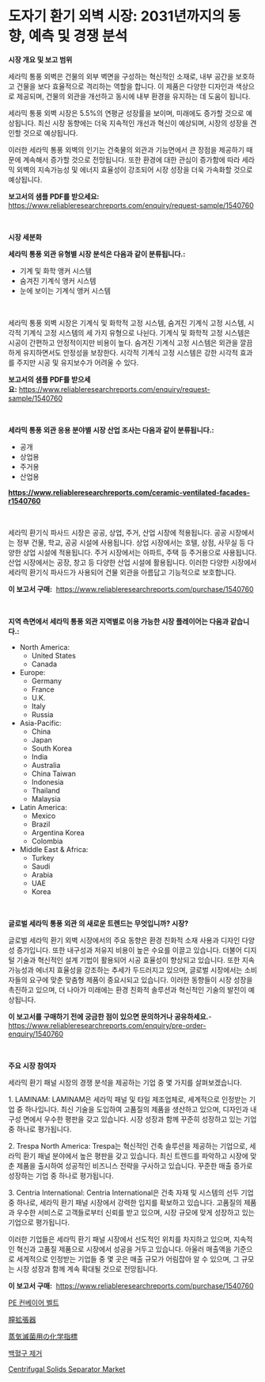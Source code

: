 <p><h1>도자기 환기 외벽 시장: 2031년까지의 동향, 예측 및 경쟁 분석</h1></p><p><strong>시장 개요 및 보고 범위</strong></p>
<p><p>세라믹 통풍 외벽은 건물의 외부 벽면을 구성하는 혁신적인 소재로, 내부 공간을 보호하고 건물을 보다 효율적으로 격리하는 역할을 합니다. 이 제품은 다양한 디자인과 색상으로 제공되며, 건물의 외관을 개선하고 동시에 내부 환경을 유지하는 데 도움이 됩니다. </p><p>세라믹 통풍 외벽 시장은 5.5%의 연평균 성장률을 보이며, 미래에도 증가할 것으로 예상됩니다. 최신 시장 동향에는 더욱 지속적인 개선과 혁신이 예상되며, 시장의 성장을 견인할 것으로 예상됩니다.</p><p>이러한 세라믹 통풍 외벽의 인기는 건축물의 외관과 기능면에서 큰 장점을 제공하기 때문에 계속해서 증가할 것으로 전망됩니다. 또한 환경에 대한 관심이 증가함에 따라 세라믹 외벽의 지속가능성 및 에너지 효율성이 강조되어 시장 성장을 더욱 가속화할 것으로 예상됩니다.</p></p>
<p><strong>보고서의 샘플 PDF를 받으세요:</strong> <a href="https://www.reliableresearchreports.com/enquiry/request-sample/1540760">https://www.reliableresearchreports.com/enquiry/request-sample/1540760</a></p>
<p>&nbsp;</p>
<p><strong>시장 세분화</strong></p>
<p><strong>세라믹 통풍 외관 유형별 시장 분석은 다음과 같이 분류됩니다.:</strong></p>
<p><ul><li>기계 및 화학 앵커 시스템</li><li>숨겨진 기계식 앵커 시스템</li><li>눈에 보이는 기계식 앵커 시스템</li></ul></p>
<p>&nbsp;</p>
<p><p>세라믹 통풍 외벽 시장은 기계식 및 화학적 고정 시스템, 숨겨진 기계식 고정 시스템, 시각적 기계식 고정 시스템의 세 가지 유형으로 나뉜다. 기계식 및 화학적 고정 시스템은 시공이 간편하고 안정적이지만 비용이 높다. 숨겨진 기계식 고정 시스템은 외관을 깔끔하게 유지하면서도 안정성을 보장한다. 시각적 기계식 고정 시스템은 강한 시각적 효과를 주지만 시공 및 유지보수가 어려울 수 있다.</p></p>
<p><strong>보고서의 샘플 PDF를 받으세요:</strong>&nbsp;<a href="https://www.reliableresearchreports.com/enquiry/request-sample/1540760">https://www.reliableresearchreports.com/enquiry/request-sample/1540760</a></p>
<p>&nbsp;</p>
<p><strong> 세라믹 통풍 외관 응용 분야별 시장 산업 조사는 다음과 같이 분류됩니다.:</strong></p>
<p><ul><li>공개</li><li>상업용</li><li>주거용</li><li>산업용</li></ul></p>
<p><strong><a href="https://www.reliableresearchreports.com/ceramic-ventilated-facades-r1540760">https://www.reliableresearchreports.com/ceramic-ventilated-facades-r1540760</a></strong></p>
<p>&nbsp;</p>
<p><p>세라믹 환기식 파사드 시장은 공공, 상업, 주거, 산업 시장에 적용됩니다. 공공 시장에서는 정부 건물, 학교, 공공 시설에 사용됩니다. 상업 시장에서는 호텔, 상점, 사무실 등 다양한 상업 시설에 적용됩니다. 주거 시장에서는 아파트, 주택 등 주거용으로 사용됩니다. 산업 시장에서는 공장, 창고 등 다양한 산업 시설에 활용됩니다. 이러한 다양한 시장에서 세라믹 환기식 파사드가 사용되어 건물 외관을 아름답고 기능적으로 보호합니다.</p></p>
<p><strong>이 보고서 구매:</strong>&nbsp; <a href="https://www.reliableresearchreports.com/purchase/1540760">https://www.reliableresearchreports.com/purchase/1540760</a></p>
<p>&nbsp;</p>
<p><strong>지역 측면에서 세라믹 통풍 외관 지역별로 이용 가능한 시장 플레이어는 다음과 같습니다.:</strong></p>
<p><ul>
    <li>
        North America:
        <ul>
            <li>United States</li>
            <li>Canada</li>
        </ul>
    </li>
    <li>
        Europe:
        <ul>
            <li>Germany</li>
            <li>France</li>
            <li>U.K.</li>
            <li>Italy</li>
            <li>Russia</li>
        </ul>
    </li>
    <li>
        Asia-Pacific:
        <ul>
            <li>China</li>
            <li>Japan</li>
            <li>South Korea</li>
            <li>India</li>
            <li>Australia</li>
            <li>China Taiwan</li>
            <li>Indonesia</li>
            <li>Thailand</li>
            <li>Malaysia</li>
        </ul>
    </li>
    <li>
        Latin America:
        <ul>
            <li>Mexico</li>
            <li>Brazil</li>
            <li>Argentina Korea</li>
            <li>Colombia</li>
        </ul>
    </li>
    <li>
        Middle East & Africa:
        <ul>
            <li>Turkey</li>
            <li>Saudi</li>
            <li>Arabia</li>
            <li>UAE</li>
            <li>Korea</li>
        </ul>
    </li>
    </ul></p>
<p>&nbsp;</p>
<p><strong>글로벌 세라믹 통풍 외관 의 새로운 트렌드는 무엇입니까? 시장?</strong></p>
<p><p>글로벌 세라믹 환기 외벽 시장에서의 주요 동향은 환경 친화적 소재 사용과 디자인 다양성 증가입니다. 또한 내구성과 저유지 비용이 높은 수요를 이끌고 있습니다. 더불어 디지털 기술과 혁신적인 설계 기법이 활용되어 시공 효율성이 향상되고 있습니다. 또한 지속가능성과 에너지 효율성을 강조하는 추세가 두드러지고 있으며, 글로벌 시장에서는 소비자들의 요구에 맞춘 맞춤형 제품이 중요시되고 있습니다. 이러한 동향들이 시장 성장을 촉진하고 있으며, 더 나아가 미래에는 환경 친화적 솔루션과 혁신적인 기술의 발전이 예상됩니다.</p></p>
<p><strong>이 보고서를 구매하기 전에 궁금한 점이 있으면 문의하거나 공유하세요.</strong>- <a href="https://www.reliableresearchreports.com/enquiry/pre-order-enquiry/1540760">https://www.reliableresearchreports.com/enquiry/pre-order-enquiry/1540760</a></p>
<p>&nbsp;</p>
<p><strong>주요 시장 참여자</strong></p>
<p><p>세라믹 환기 패널 시장의 경쟁 분석을 제공하는 기업 중 몇 가지를 살펴보겠습니다.</p><p>1. LAMINAM: LAMINAM은 세라믹 패널 및 타일 제조업체로, 세계적으로 인정받는 기업 중 하나입니다. 최신 기술을 도입하여 고품질의 제품을 생산하고 있으며, 디자인과 내구성 면에서 우수한 평판을 갖고 있습니다. 시장 성장과 함께 꾸준히 성장하고 있는 기업 중 하나로 평가됩니다.</p><p>2. Trespa North America: Trespa는 혁신적인 건축 솔루션을 제공하는 기업으로, 세라믹 환기 패널 분야에서 높은 평판을 갖고 있습니다. 최신 트렌드를 파악하고 시장에 맞춘 제품을 출시하여 성공적인 비즈니스 전략을 구사하고 있습니다. 꾸준한 매출 증가로 성장하는 기업 중 하나로 평가됩니다.</p><p>3. Centria International: Centria International은 건축 자재 및 시스템의 선두 기업 중 하나로, 세라믹 환기 패널 시장에서 강력한 입지를 확보하고 있습니다. 고품질의 제품과 우수한 서비스로 고객들로부터 신뢰를 받고 있으며, 시장 규모에 맞게 성장하고 있는 기업으로 평가됩니다.</p><p>이러한 기업들은 세라믹 환기 패널 시장에서 선도적인 위치를 차지하고 있으며, 지속적인 혁신과 고품질 제품으로 시장에서 성공을 거두고 있습니다. 아울러 매출액을 기준으로 세계적으로 인정받는 기업들 중 몇 곳은 매출 규모가 어림잡아 알 수 있으며, 그 규모는 시장 성장과 함께 계속 확대될 것으로 전망됩니다.</p></p>
<p><strong>이 보고서 구매:</strong>&nbsp;&nbsp;<a href="https://www.reliableresearchreports.com/purchase/1540760">https://www.reliableresearchreports.com/purchase/1540760</a></p>
<p><p><a href="https://github.com/rcabello548/Market-Research-Report-List-1/blob/main/654430156282.md">PE 컨베이어 벨트</a></p><p><a href="https://github.com/zjkmgcs938405/Market-Research-Report-List-2/blob/main/879965158622.md">膣拡張器</a></p><p><a href="https://github.com/roulaayoub-saad/Market-Research-Report-List-1/blob/main/119747358623.md">蒸気滅菌用の化学指標</a></p><p><a href="https://medium.com/@willislebsack/%EB%A5%98%EC%BD%94%ED%8E%98%EB%A0%88%EC%8B%9C%EC%8B%9C%EC%9E%A5-%EC%8B%9C%EC%9E%A5-cagr-%EC%8B%9C%EC%9E%A5-%ED%8A%B8%EB%A0%8C%EB%93%9C-%EB%B0%8F-%EC%84%B1%EC%9E%A5-%EC%A0%84%EB%9E%B5%EC%97%90-%EB%8C%80%ED%95%9C-%ED%86%B5%EC%B0%B0%EB%A0%A5-d9e282e0e739">백혈구 제거</a></p><p><a href="https://www.linkedin.com/pulse/decoding-centrifugal-solids-separator-market-metrics-share-c06gc">Centrifugal Solids Separator Market</a></p></p>